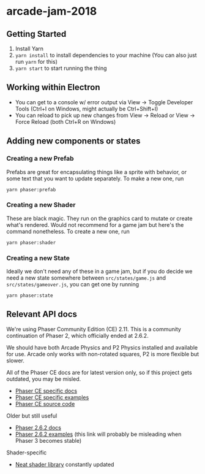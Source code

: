 # arcade-jam-2018

## Getting Started

1. Install Yarn
1. `yarn install` to install dependencies to your machine (You can also just run `yarn` for this)
1. `yarn start` to start running the thing

## Working within Electron

- You can get to a console w/ error output via View -> Toggle Developer Tools (Ctrl+I on Windows, might actually be Ctrl+Shift+I)
- You can reload to pick up new changes from View -> Reload or View -> Force Reload (both Ctrl+R on Windows)

## Adding new components or states

### Creating a new Prefab

Prefabs are great for encapsulating things like a sprite with behavior, or some text that you want to update separately. To make a new one, run

`yarn phaser:prefab`

### Creating a new Shader

These are black magic. They run on the graphics card to mutate or create what's rendered. Would not recommend for a game jam but here's the command nonetheless. To create a new one, run

`yarn phaser:shader`

### Creating a new State

Ideally we don't need any of these in a game jam, but if you do decide we need a new state somewhere between `src/states/game.js` and `src/states/gameover.js`, you can get one by running

`yarn phaser:state`

## Relevant API docs

We're using Phaser Community Edition (CE) 2.11. This is a community continuation of Phaser 2, which officially ended at 2.6.2.

We should have both Arcade Physics and P2 Physics installed and available for use. Arcade only works with non-rotated squares, P2 is more flexible but slower.

All of the Phaser CE docs are for latest version only, so if this project gets outdated, you may be misled.

- [Phaser CE specific docs](https://photonstorm.github.io/phaser-ce/index.html)
- [Phaser CE specific examples](https://codepen.io/collection/AMbZgY/)
- [Phaser CE source code](https://github.com/photonstorm/phaser-ce)

Older but still useful

- [Phaser 2.6.2 docs](https://www.phaser.io/docs/2.6.2/index)
- [Phaser 2.6.2 examples](https://www.phaser.io/examples) (this link will probably be misleading when Phaser 3 becomes stable)

Shader-specific

- [Neat shader library](http://glslsandbox.com/) constantly updated
